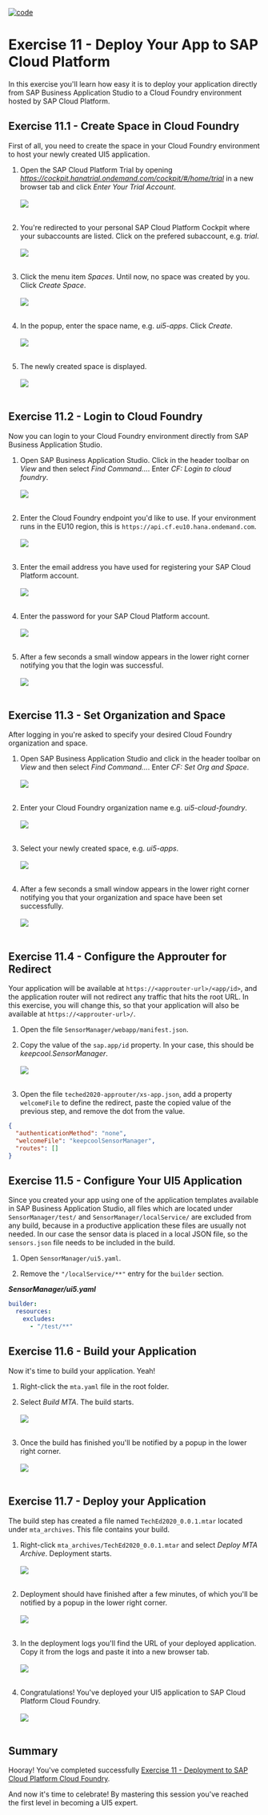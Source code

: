 [![code](https://flat.badgen.net/badge/code/available/green?icon=github)](https://github.com/SAP-samples/teched2020-DEV164/tree/code/ex11/TechEd2020)

# Exercise 11 - Deploy Your App to SAP Cloud Platform

In this exercise you'll learn how easy it is to deploy your application directly from SAP Business Application Studio to a Cloud Foundry environment hosted by SAP Cloud Platform.

## Exercise 11.1 - Create Space in Cloud Foundry

First of all, you need to create the space in your Cloud Foundry environment to host your newly created UI5 application.

1. Open the SAP Cloud Platform Trial by opening *https://cockpit.hanatrial.ondemand.com/cockpit/#/home/trial* in a new browser tab and click *Enter Your Trial Account*.
<br><br>![](images/11_01_0010.png)<br><br>

2. You're redirected to your personal SAP Cloud Platform Cockpit where your subaccounts are listed. Click on the prefered subaccount, e.g. *trial*.
<br><br>![](images/11_01_0020.png)<br><br>

3. Click the menu item *Spaces*. Until now, no space was created by you. Click *Create Space*.
<br><br>![](images/11_01_0030.png)<br><br>

4. In the popup, enter the space name, e.g. *ui5-apps*. Click *Create*.
<br><br>![](images/11_01_0040.png)<br><br>

5. The newly created space is displayed.
<br><br>![](images/11_01_0050.png)<br><br>


## Exercise 11.2 - Login to Cloud Foundry

Now you can login to your Cloud Foundry environment directly from SAP Business Application Studio.

1. Open SAP Business Application Studio. Click in the header toolbar on *View* and then select *Find Command...*. Enter *CF: Login to cloud foundry*.
<br><br>![](images/11_02_0010.png)<br><br>

2. Enter the Cloud Foundry endpoint you'd like to use. If your environment runs in the EU10 region, this is `https://api.cf.eu10.hana.ondemand.com`.
<br><br>![](images/11_02_0020.png)<br><br>

3. Enter the email address you have used for registering your SAP Cloud Platform account.
<br><br>![](images/11_02_0030.png)<br><br>

4. Enter the password for your SAP Cloud Platform account.
<br><br>![](images/11_02_0040.png)<br><br>

5. After a few seconds a small window appears in the lower right corner notifying you that the login was successful.
<br><br>![](images/11_02_0050.png)<br><br>


## Exercise 11.3 - Set Organization and Space

After logging in you're asked to specify your desired Cloud Foundry organization and space.

1. Open SAP Business Application Studio and click in the header toolbar on *View* and then select *Find Command...*. Enter *CF: Set Org and Space*.
<br><br>![](images/11_03_0010.png)<br><br>

2. Enter your Cloud Foundry organization name e.g. *ui5-cloud-foundry*.
<br><br>![](images/11_03_0020.png)<br><br>

3. Select your newly created space, e.g. *ui5-apps*.
<br><br>![](images/11_03_0030.png)<br><br>

4. After a few seconds a small window appears in the lower right corner notifying you that your organization and space have been set successfully.
<br><br>![](images/11_03_0040.png)<br><br>


## Exercise 11.4 - Configure the Approuter for Redirect

Your application will be available at `https://<approuter-url>/<app/id>`, and the application router will not redirect any traffic that hits the root URL. In this exercise, you will change this, so that your application will also be available at `https://<approuter-url>/`.

1. Open the file `SensorManager/webapp/manifest.json`.

2. Copy the value of the `sap.app/id` property. In your case, this should be *keepcool.SensorManager*.
<br><br>![](images/11_04_0010.png)<br><br>

3. Open the file `teched2020-approuter/xs-app.json`, add a property `welcomeFile` to define the redirect, paste the copied value of the previous step, and remove the dot from the value.

````json
{
  "authenticationMethod": "none",
  "welcomeFile": "keepcoolSensorManager",
  "routes": []
}
````

## Exercise 11.5 - Configure Your UI5 Application

Since you created your app using one of the application templates available in SAP Business Application Studio, all files which are located under `SensorManager/test/` and `SensorManager/localService/` are excluded from any build, because in a productive application these files are usually not needed. In our case the sensor data is placed in a local JSON file, so the `sensors.json` file needs to be included in the build. 

1. Open `SensorManager/ui5.yaml`. 

2. Remove the `"/localService/**"` entry for the `builder` section.

***SensorManager/ui5.yaml***

````yaml
builder:
  resources:
    excludes:
      - "/test/**"
````

## Exercise 11.6 - Build your Application

Now it's time to build your application. Yeah!

1. Right-click the `mta.yaml` file in the root folder.

2. Select *Build MTA*. The build starts.
<br><br>![](images/11_06_0010.png)<br><br>

3. Once the build has finished you'll be notified by a popup in the lower right corner.
<br><br>![](images/11_06_0020.png)<br><br>


## Exercise 11.7 - Deploy your Application

The build step has created a file named `TechEd2020_0.0.1.mtar` located under `mta_archives`. This file contains your build.

1. Right-click `mta_archives/TechEd2020_0.0.1.mtar` and select *Deploy MTA Archive*. Deployment starts.
<br><br>![](images/11_07_0010.png)<br><br>

2. Deployment should have finished after a few minutes, of which you'll be notified by a popup in the lower right corner.
<br><br>![](images/11_07_0020.png)<br><br>

3. In the deployment logs you'll find the URL of your deployed application. Copy it from the logs and paste it into a new browser tab.
<br><br>![](images/11_07_0030.png)<br><br>

4. Congratulations! You've deployed your UI5 application to SAP Cloud Platform Cloud Foundry.
<br><br>![](images/11_07_0040.png)<br><br>

## Summary

Hooray! You've completed successfully [Exercise 11 - Deployment to SAP Cloud Platform Cloud Foundry](#exercise-11---deployment-to-sap-cloud-platform-cloud-foundry).

And now it's time to celebrate! By mastering this session you've reached the first level in becoming a UI5 expert.

